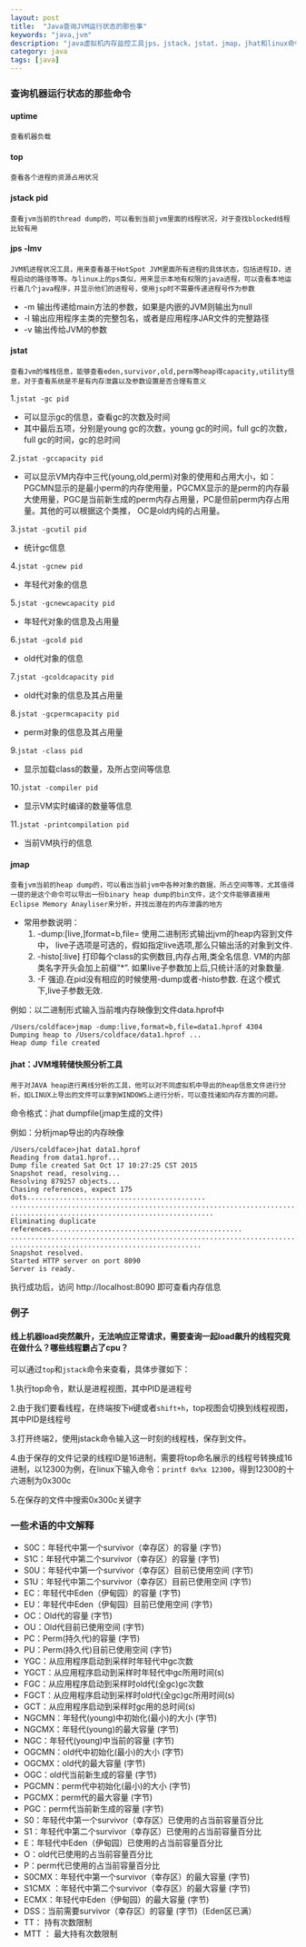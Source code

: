 ```yaml
---
layout: post
title:  "Java查询JVM运行状态的那些事"
keywords: "java,jvm"
description: "java虚拟机内存监控工具jps，jstack，jstat，jmap，jhat和linux命令的配合使用"
category: java 
tags: [java]
---
```

### 查询机器运行状态的那些命令
#### uptime
`查看机器负载`
#### top
`查看各个进程的资源占用状况`
#### jstack pid
`查看jvm当前的thread dump的，可以看到当前jvm里面的线程状况，对于查找blocked线程比较有用`
#### jps -lmv
`JVM机进程状况工具，用来查看基于HotSpot JVM里面所有进程的具体状态，包括进程ID，进程启动的路径等等。与linux上的ps类似，用来显示本地有权限的java进程，可以查看本地运行着几个java程序，并显示他们的进程号，使用jsp时不需要传递进程号作为参数`
   
   * -m 输出传递给main方法的参数，如果是内嵌的JVM则输出为null
   * -l 输出应用程序主类的完整包名，或者是应用程序JAR文件的完整路径
   * -v 输出传给JVM的参数
   
#### jstat
`查看Jvm的堆栈信息，能够查看eden,survivor,old,perm等heap得capacity,utility信息，对于查看系统是不是有内存泄露以及参数设置是否合理有意义`

1.`jstat -gc pid`

  * 可以显示gc的信息，查看gc的次数及时间
  * 其中最后五项，分别是young gc的次数，young gc的时间，full gc的次数，full gc的时间，gc的总时间
  
2.`jstat -gccapacity pid`
  
  * 可以显示VM内存中三代(young,old,perm)对象的使用和占用大小，如：PGCMN显示的是最小perm的内存使用量，PGCMX显示的是perm的内存最大使用量，PGC是当前新生成的perm内存占用量，PC是但前perm内存占用量。其他的可以根据这个类推， OC是old内纯的占用量。

3.`jstat -gcutil pid`

   * 统计gc信息
   
4.`jstat -gcnew pid`

   * 年轻代对象的信息
   
5.`jstat -gcnewcapacity pid`
  
   * 年轻代对象的信息及占用量
   
6.`jstat -gcold pid`

   * old代对象的信息
  
7.`jstat -gcoldcapacity pid`

   * old代对象的信息及其占用量
   
8.`jstat -gcpermcapacity pid`

   * perm对象的信息及其占用量
   
9.`jstat -class pid`

   * 显示加载class的数量，及所占空间等信息
   
10.`jstat -compiler pid`
 
   * 显示VM实时编译的数量等信息
   
11.`jstat -printcompilation pid`

   * 当前VM执行的信息
   
#### jmap
`查看jvm当前的heap dump的，可以看出当前jvm中各种对象的数据，所占空间等等，尤其值得一提的是这个命令可以导出一份binary heap dump的bin文件，这个文件能够直接用Eclipse Memory Anayliser来分析，并找出潜在的内存泄露的地方`
   
 * 常用参数说明：
   1. -dump:[live,]format=b,file=<filename> 使用二进制形式输出jvm的heap内容到文件中， live子选项是可选的，假如指定live选项,那么只输出活的对象到文件. 
   2. -histo[:live] 打印每个class的实例数目,内存占用,类全名信息. VM的内部类名字开头会加上前缀”*”. 如果live子参数加上后,只统计活的对象数量. 
   3. -F 强迫.在pid没有相应的时候使用-dump或者-histo参数. 在这个模式下,live子参数无效. 

例如：以二进制形式输入当前堆内存映像到文件data.hprof中

```
/Users/coldface>jmap -dump:live,format=b,file=data1.hprof 4304
Dumping heap to /Users/coldface/data1.hprof ...
Heap dump file created
```

#### jhat：JVM堆转储快照分析工具
```
用于对JAVA heap进行离线分析的工具，他可以对不同虚拟机中导出的heap信息文件进行分析，如LINUX上导出的文件可以拿到WINDOWS上进行分析，可以查找诸如内存方面的问题。
```
命令格式：jhat dumpfile(jmap生成的文件)

例如：分析jmap导出的内存映像

```
/Users/coldface>jhat data1.hprof
Reading from data1.hprof...
Dump file created Sat Oct 17 10:27:25 CST 2015
Snapshot read, resolving...
Resolving 879257 objects...
Chasing references, expect 175 dots............................................
...............................................................................
..................................................
Eliminating duplicate references...............................................
...............................................................................
...............................................
Snapshot resolved.
Started HTTP server on port 8090
Server is ready.
```
执行成功后，访问 http://localhost:8090 即可查看内存信息

### 例子
#### 线上机器load突然飙升，无法响应正常请求，需要查询一起load飙升的线程究竟在做什么？哪些线程霸占了cpu？
可以通过`top`和`jstack`命令来查看，具体步骤如下：

1.执行top命令，默认是进程视图，其中PID是进程号

2.由于我们要看线程，在终端按下`H`键或者`shift+h`，top视图会切换到线程视图，其中PID是线程号

3.打开终端2，使用jstack命令输入这一时刻的线程栈，保存到文件。

4.由于保存的文件记录的线程ID是16进制，需要将top命名展示的线程号转换成16进制，以12300为例，在linux下输入命令：`printf 0x%x 12300`，得到12300的十六进制为0x300c

5.在保存的文件中搜索0x300c关键字


### 一些术语的中文解释
* S0C：年轻代中第一个survivor（幸存区）的容量 (字节)
* S1C：年轻代中第二个survivor（幸存区）的容量 (字节)
* S0U：年轻代中第一个survivor（幸存区）目前已使用空间 (字节)
* S1U：年轻代中第二个survivor（幸存区）目前已使用空间 (字节)
* EC：年轻代中Eden（伊甸园）的容量 (字节)
* EU：年轻代中Eden（伊甸园）目前已使用空间 (字节)
* OC：Old代的容量 (字节)
* OU：Old代目前已使用空间 (字节)
* PC：Perm(持久代)的容量 (字节)
* PU：Perm(持久代)目前已使用空间 (字节)
* YGC：从应用程序启动到采样时年轻代中gc次数
* YGCT：从应用程序启动到采样时年轻代中gc所用时间(s)
* FGC：从应用程序启动到采样时old代(全gc)gc次数
* FGCT：从应用程序启动到采样时old代(全gc)gc所用时间(s)
* GCT：从应用程序启动到采样时gc用的总时间(s)
* NGCMN：年轻代(young)中初始化(最小)的大小 (字节)
* NGCMX：年轻代(young)的最大容量 (字节)
* NGC：年轻代(young)中当前的容量 (字节)
* OGCMN：old代中初始化(最小)的大小 (字节)
* OGCMX：old代的最大容量 (字节)
* OGC：old代当前新生成的容量 (字节)
* PGCMN：perm代中初始化(最小)的大小 (字节)
* PGCMX：perm代的最大容量 (字节)  
* PGC：perm代当前新生成的容量 (字节)
* S0：年轻代中第一个survivor（幸存区）已使用的占当前容量百分比
* S1：年轻代中第二个survivor（幸存区）已使用的占当前容量百分比
* E：年轻代中Eden（伊甸园）已使用的占当前容量百分比
* O：old代已使用的占当前容量百分比
* P：perm代已使用的占当前容量百分比
* S0CMX：年轻代中第一个survivor（幸存区）的最大容量 (字节)
* S1CMX ：年轻代中第二个survivor（幸存区）的最大容量 (字节)
* ECMX：年轻代中Eden（伊甸园）的最大容量 (字节)
* DSS：当前需要survivor（幸存区）的容量 (字节)（Eden区已满）
* TT： 持有次数限制
* MTT ： 最大持有次数限制

